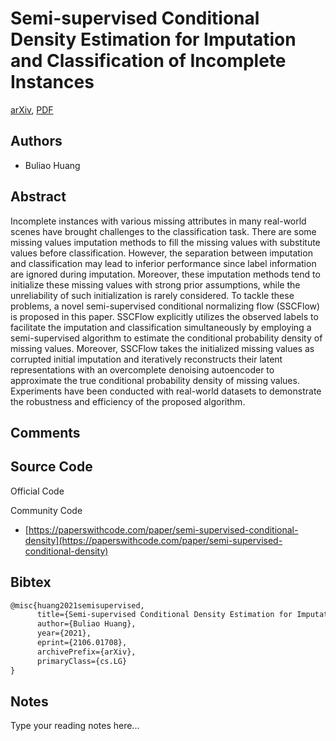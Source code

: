 
# Semi-supervised Conditional Density Estimation for Imputation and Classification of Incomplete Instances

[arXiv](https://arxiv.org/abs/2106.01708), [PDF](https://arxiv.org/pdf/2106.01708.pdf)

## Authors

- Buliao Huang

## Abstract

Incomplete instances with various missing attributes in many real-world scenes have brought challenges to the classification task. There are some missing values imputation methods to fill the missing values with substitute values before classification. However, the separation between imputation and classification may lead to inferior performance since label information are ignored during imputation. Moreover, these imputation methods tend to initialize these missing values with strong prior assumptions, while the unreliability of such initialization is rarely considered. To tackle these problems, a novel semi-supervised conditional normalizing flow (SSCFlow) is proposed in this paper. SSCFlow explicitly utilizes the observed labels to facilitate the imputation and classification simultaneously by employing a semi-supervised algorithm to estimate the conditional probability density of missing values. Moreover, SSCFlow takes the initialized missing values as corrupted initial imputation and iteratively reconstructs their latent representations with an overcomplete denoising autoencoder to approximate the true conditional probability density of missing values. Experiments have been conducted with real-world datasets to demonstrate the robustness and efficiency of the proposed algorithm.

## Comments



## Source Code

Official Code



Community Code

- [https://paperswithcode.com/paper/semi-supervised-conditional-density](https://paperswithcode.com/paper/semi-supervised-conditional-density)

## Bibtex

```tex
@misc{huang2021semisupervised,
      title={Semi-supervised Conditional Density Estimation for Imputation and Classification of Incomplete Instances}, 
      author={Buliao Huang},
      year={2021},
      eprint={2106.01708},
      archivePrefix={arXiv},
      primaryClass={cs.LG}
}
```

## Notes

Type your reading notes here...

